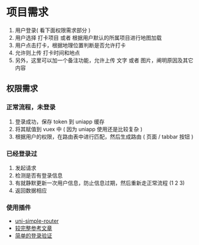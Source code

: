 # 项目需求

1. 用户登录( 看下面权限需求部分 ) 
2. 用户选择 打卡项目 或者 根据用户默认的所属项目进行地图加载 
3. 用户点击打卡，根据地理位置判断是否允许打卡 
  1. 允许则上传 打卡时间和地点
  2. 另外，这里可以加一个备注功能，允许上传 文字 或者 图片，阐明原因及其它内容 

## 权限需求

### 正常流程，未登录

1. 登录成功，保存 token 到 uniapp 缓存
2. 将其赋值到 vuex 中 ( 因为 uniapp 使用还是比较复杂 )
3. 根据用户的权限，在路由表中进行匹配，然后生成路由 ( 页面 / tabbar 按钮 )

### 已经登录过

1. 发起请求
2. 检测是否有登录信息
3. 有就静默更新一次用户信息，防止信息过期，然后重新走正常流程 (1 2 3)
4. 返回数据相应

### 使用插件

- [uni-simple-router](http://hhyang.cn/src/router/start/h5/codeRoute.html#%E7%BB%84%E4%BB%B6%E5%BC%8F%E5%AF%BC%E8%88%AA-v-1-2-2)
- [较完整参考文章](https://my.oschina.net/u/4612980/blog/4667286)
- [简单的登录验证](https://ask.dcloud.net.cn/article/35661)

